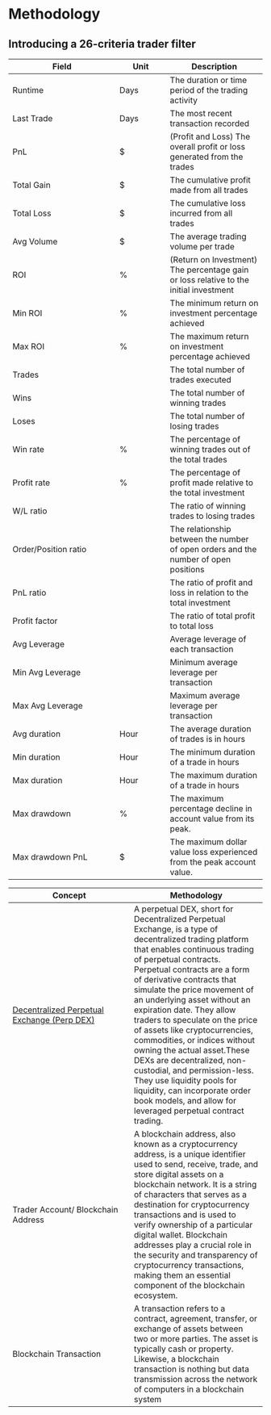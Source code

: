 # Methodology

## Introducing a 26-criteria trader filter

<table><thead><tr><th width="196.33333333333331">Field</th><th width="84">Unit</th><th>Description</th></tr></thead><tbody><tr><td>Runtime</td><td>Days</td><td>The duration or time period of the trading activity</td></tr><tr><td>Last Trade</td><td>Days</td><td>The most recent transaction recorded</td></tr><tr><td>PnL</td><td>$</td><td>(Profit and Loss) The overall profit or loss generated from the trades</td></tr><tr><td>Total Gain</td><td>$</td><td>The cumulative profit made from all trades</td></tr><tr><td>Total Loss</td><td>$</td><td>The cumulative loss incurred from all trades</td></tr><tr><td>Avg Volume</td><td>$</td><td>The average trading volume per trade</td></tr><tr><td>ROI</td><td>%</td><td>(Return on Investment) The percentage gain or loss relative to the initial investment</td></tr><tr><td>Min ROI</td><td>%</td><td>The minimum return on investment percentage achieved</td></tr><tr><td>Max ROI</td><td>%</td><td>The maximum return on investment percentage achieved</td></tr><tr><td>Trades</td><td></td><td>The total number of trades executed</td></tr><tr><td>Wins</td><td></td><td>The total number of winning trades</td></tr><tr><td>Loses</td><td></td><td>The total number of losing trades</td></tr><tr><td>Win rate</td><td>%</td><td>The percentage of winning trades out of the total trades</td></tr><tr><td>Profit rate</td><td>%</td><td>The percentage of profit made relative to the total investment</td></tr><tr><td>W/L ratio</td><td></td><td>The ratio of winning trades to losing trades</td></tr><tr><td>Order/Position ratio</td><td></td><td>The relationship between the number of open orders and the number of open positions</td></tr><tr><td>PnL ratio</td><td></td><td>The ratio of profit and loss in relation to the total investment</td></tr><tr><td>Profit factor</td><td></td><td>The ratio of total profit to total loss</td></tr><tr><td>Avg Leverage</td><td></td><td>Average leverage of each transaction</td></tr><tr><td>Min Avg Leverage</td><td></td><td>Minimum average leverage per transaction</td></tr><tr><td>Max Avg Leverage</td><td></td><td>Maximum average leverage per transaction</td></tr><tr><td>Avg duration</td><td>Hour</td><td>The average duration of trades is in hours</td></tr><tr><td>Min duration</td><td>Hour</td><td>The minimum duration of a trade in hours</td></tr><tr><td>Max duration</td><td>Hour</td><td>The maximum duration of a trade in hours</td></tr><tr><td>Max drawdown</td><td>%</td><td>The maximum percentage decline in account value from its peak.</td></tr><tr><td>Max drawdown PnL</td><td>$</td><td>The maximum dollar value loss experienced from the peak account value.</td></tr></tbody></table>



<table><thead><tr><th width="225">Concept</th><th>Methodology</th></tr></thead><tbody><tr><td><a href="https://copin.substack.com/p/copin-analyzer-101-perp-dex">Decentralized Perpetual Exchange (Perp DEX)</a></td><td>A perpetual DEX, short for Decentralized Perpetual Exchange, is a type of decentralized trading platform that enables continuous trading of perpetual contracts. Perpetual contracts are a form of derivative contracts that simulate the price movement of an underlying asset without an expiration date. They allow traders to speculate on the price of assets like cryptocurrencies, commodities, or indices without owning the actual asset.These DEXs are decentralized, non-custodial, and permission-less. They use liquidity pools for liquidity, can incorporate order book models, and allow for leveraged perpetual contract trading.</td></tr><tr><td>Trader Account/ Blockchain Address</td><td>A blockchain address, also known as a cryptocurrency address, is a unique identifier used to send, receive, trade, and store digital assets on a blockchain network. It is a string of characters that serves as a destination for cryptocurrency transactions and is used to verify ownership of a particular digital wallet. Blockchain addresses play a crucial role in the security and transparency of cryptocurrency transactions, making them an essential component of the blockchain ecosystem.</td></tr><tr><td>Blockchain Transaction</td><td>A transaction refers to a contract, agreement, transfer, or exchange of assets between two or more parties. The asset is typically cash or property. Likewise, a blockchain transaction is nothing but data transmission across the network of computers in a blockchain system</td></tr></tbody></table>
